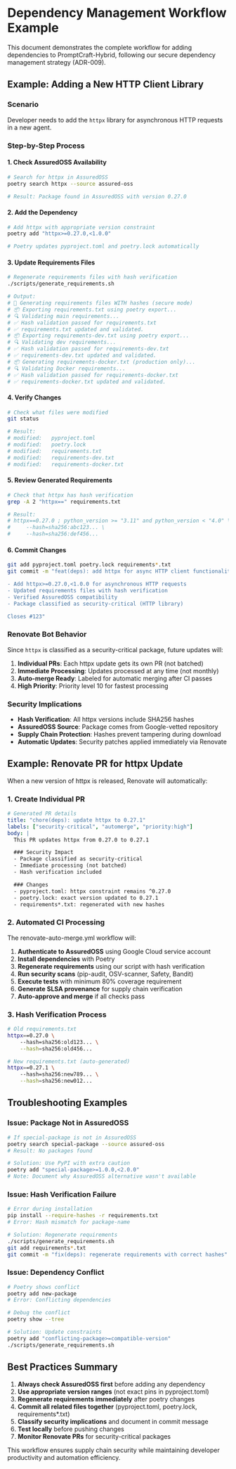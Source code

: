 # Dependency Management Workflow Example

This document demonstrates the complete workflow for adding dependencies to PromptCraft-Hybrid, following our secure dependency management strategy (ADR-009).

## Example: Adding a New HTTP Client Library

### Scenario
Developer needs to add the `httpx` library for asynchronous HTTP requests in a new agent.

### Step-by-Step Process

#### 1. Check AssuredOSS Availability

```bash
# Search for httpx in AssuredOSS
poetry search httpx --source assured-oss

# Result: Package found in AssuredOSS with version 0.27.0
```

#### 2. Add the Dependency

```bash
# Add httpx with appropriate version constraint
poetry add "httpx>=0.27.0,<1.0.0"

# Poetry updates pyproject.toml and poetry.lock automatically
```

#### 3. Update Requirements Files

```bash
# Regenerate requirements files with hash verification
./scripts/generate_requirements.sh

# Output:
# 🔐 Generating requirements files WITH hashes (secure mode)
# 📦 Exporting requirements.txt using poetry export...
# 🔍 Validating main requirements...
# ✅ Hash validation passed for requirements.txt
# ✅ requirements.txt updated and validated.
# 📦 Exporting requirements-dev.txt using poetry export...
# 🔍 Validating dev requirements...
# ✅ Hash validation passed for requirements-dev.txt
# ✅ requirements-dev.txt updated and validated.
# 📦 Generating requirements-docker.txt (production only)...
# 🔍 Validating Docker requirements...
# ✅ Hash validation passed for requirements-docker.txt
# ✅ requirements-docker.txt updated and validated.
```

#### 4. Verify Changes

```bash
# Check what files were modified
git status

# Result:
# modified:   pyproject.toml
# modified:   poetry.lock
# modified:   requirements.txt
# modified:   requirements-dev.txt
# modified:   requirements-docker.txt
```

#### 5. Review Generated Requirements

```bash
# Check that httpx has hash verification
grep -A 2 "httpx==" requirements.txt

# Result:
# httpx==0.27.0 ; python_version >= "3.11" and python_version < "4.0" \
#     --hash=sha256:abc123... \
#     --hash=sha256:def456...
```

#### 6. Commit Changes

```bash
git add pyproject.toml poetry.lock requirements*.txt
git commit -m "feat(deps): add httpx for async HTTP client functionality

- Add httpx>=0.27.0,<1.0.0 for asynchronous HTTP requests
- Updated requirements files with hash verification
- Verified AssuredOSS compatibility
- Package classified as security-critical (HTTP library)

Closes #123"
```

### Renovate Bot Behavior

Since `httpx` is classified as a security-critical package, future updates will:

1. **Individual PRs**: Each httpx update gets its own PR (not batched)
2. **Immediate Processing**: Updates processed at any time (not monthly)
3. **Auto-merge Ready**: Labeled for automatic merging after CI passes
4. **High Priority**: Priority level 10 for fastest processing

### Security Implications

- **Hash Verification**: All httpx versions include SHA256 hashes
- **AssuredOSS Source**: Package comes from Google-vetted repository
- **Supply Chain Protection**: Hashes prevent tampering during download
- **Automatic Updates**: Security patches applied immediately via Renovate

## Example: Renovate PR for httpx Update

When a new version of httpx is released, Renovate will automatically:

### 1. Create Individual PR

```yaml
# Generated PR details
title: "chore(deps): update httpx to 0.27.1"
labels: ["security-critical", "automerge", "priority:high"]
body: |
  This PR updates httpx from 0.27.0 to 0.27.1

  ### Security Impact
  - Package classified as security-critical
  - Immediate processing (not batched)
  - Hash verification included

  ### Changes
  - pyproject.toml: httpx constraint remains ^0.27.0
  - poetry.lock: exact version updated to 0.27.1
  - requirements*.txt: regenerated with new hashes
```

### 2. Automated CI Processing

The renovate-auto-merge.yml workflow will:

1. **Authenticate to AssuredOSS** using Google Cloud service account
2. **Install dependencies** with Poetry
3. **Regenerate requirements** using our script with hash verification
4. **Run security scans** (pip-audit, OSV-scanner, Safety, Bandit)
5. **Execute tests** with minimum 80% coverage requirement
6. **Generate SLSA provenance** for supply chain verification
7. **Auto-approve and merge** if all checks pass

### 3. Hash Verification Process

```bash
# Old requirements.txt
httpx==0.27.0 \
    --hash=sha256:old123... \
    --hash=sha256:old456...

# New requirements.txt (auto-generated)
httpx==0.27.1 \
    --hash=sha256:new789... \
    --hash=sha256:new012...
```

## Troubleshooting Examples

### Issue: Package Not in AssuredOSS

```bash
# If special-package is not in AssuredOSS
poetry search special-package --source assured-oss
# Result: No packages found

# Solution: Use PyPI with extra caution
poetry add "special-package>=1.0.0,<2.0.0"
# Note: Document why AssuredOSS alternative wasn't available
```

### Issue: Hash Verification Failure

```bash
# Error during installation
pip install --require-hashes -r requirements.txt
# Error: Hash mismatch for package-name

# Solution: Regenerate requirements
./scripts/generate_requirements.sh
git add requirements*.txt
git commit -m "fix(deps): regenerate requirements with correct hashes"
```

### Issue: Dependency Conflict

```bash
# Poetry shows conflict
poetry add new-package
# Error: Conflicting dependencies

# Debug the conflict
poetry show --tree

# Solution: Update constraints
poetry add "conflicting-package>=compatible-version"
./scripts/generate_requirements.sh
```

## Best Practices Summary

1. **Always check AssuredOSS first** before adding any dependency
2. **Use appropriate version ranges** (not exact pins in pyproject.toml)
3. **Regenerate requirements immediately** after poetry changes
4. **Commit all related files together** (pyproject.toml, poetry.lock, requirements*.txt)
5. **Classify security implications** and document in commit message
6. **Test locally** before pushing changes
7. **Monitor Renovate PRs** for security-critical packages

This workflow ensures supply chain security while maintaining developer productivity and automation efficiency.

